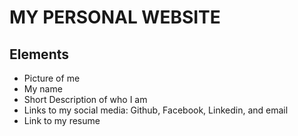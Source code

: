 # MY PERSONAL WEBSITE
## Elements
* Picture of me
* My name
* Short Description of who I am
* Links to my social media: Github, Facebook, Linkedin, and email
* Link to my resume
